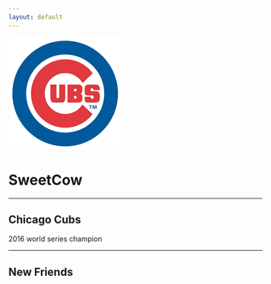 ```yaml
---
layout: default
---
```


![avatar](CUBS.png)

# SweetCow

- - -

## Chicago Cubs
2016 world series champion 


- - -

## New Friends

